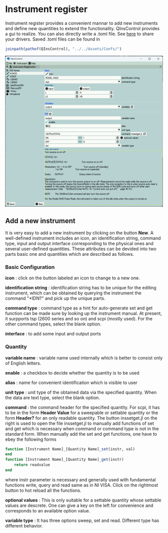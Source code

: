 # Instrument register
Instrument register provides a convenient mannar to add new instruments and define new quantities to extend the
functionality. QInsControl provides a gui to realize. You can also directly write a .toml file. See [here](https://github.com/FaresX/QInsControlDrivers) to share your drivers. Saved .toml files can be found in 
```julia
joinpath(pathof(QInsControl), "../../Assets/Confs/")
```
![image](assets/Instrument-register.png)

## Add a new instrument
It is very easy to add a new instrument by clicking on the button **New**. A well-defined instrument includes an icon, 
an identification string, command type, input and output interface corresponding to the physical ones and several
user-defined quantities. These attributes can be devided into two parts basic one and quantities which are described as
follows.

### Basic Configuration

**icon** : click on the button labeled an icon to change to a new one.

**identification string** : identification string has to be unique for the editing instrument, which can be obtained by querying the
instrument the command "*IDN?" and pick up the unique parts.

**command type** : command type as a hint for auto-generate set and get function can be made sure by looking up the instrument
manual. At present, it surpports tsp (2600 series and so on) and scpi (mostly used). For the other command types, select
the blank option.

**interface** : to add some input and output ports

### Quantity

**variable name** : variable name used internally which is better to consist only of English letters.

**enable** : a checkbox to decide whether the quantity is to be used

**alias** : name for convenient identification which is visible to user

**unit type** : unit type of the obtained data via the specified quantity. When the data are text type, select the blank option.

**command** : the command header for the specified quantity. For scpi, it has to be in the form **Header Value** for a sweepable or settable quantity or the form **Header?** for an only readable quantity. The button inssetget.jl on the right is used to open the file inssetget.jl to manually add functions of set and get which is necessary when command or command type is not in the standard form. When manually add the set and get functions, one have to ebey the following forms
```julia
function [Instrument Name]_[Quantity Name]_set(instr, val)
end
function [Instrument Name]_[Quantity Name]_get(instr)
    return readvalue
end
```
where instr parameter is necessary and generally used with fundamental functions write, query and read same as in NI VISA. Click on the rightmost button to hot reload all the functions.

**optional values** : This is only suitable for a settable quantity whose settable values are descrete. One can give a key on the left for convenience and corresponds to an available option value.

**variable type** : It has three options sweep, set and read. Different type has different behavior.